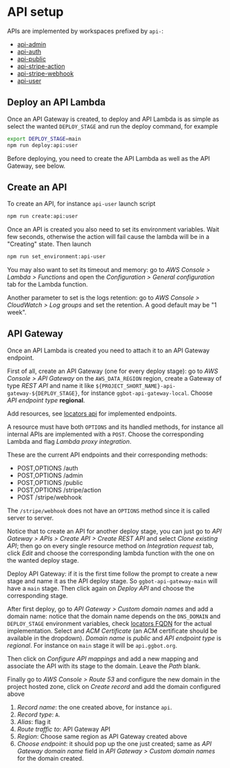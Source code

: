 # API setup

APIs are implemented by workspaces prefixed by `api-`:

- [api-admin](../../api-admin/)
- [api-auth](../../api-auth/)
- [api-public](../../api-public/)
- [api-stripe-action](../../api-stripe-action/)
- [api-stripe-webhook](../../api-stripe-webhook/)
- [api-user](../../api-user/)

## Deploy an API Lambda

Once an API Gateway is created, to deploy and API Lambda is as simple as select the wanted `DEPLOY_STAGE` and run the deploy command, for example

```sh
export DEPLOY_STAGE=main
npm run deploy:api:user
```

Before deploying, you need to create the API Lambda as well as the API Gateway, see below.

## Create an API

To create an API, for instance `api-user` launch script

```sh
npm run create:api:user
```

Once an API is created you also need to set its environment variables.
Wait few seconds, otherwise the action will fail cause the lambda will be in a "Creating" state. Then launch

```sh
npm run set_environment:api-user
```

You may also want to set its timeout and memory: go to _AWS Console > Lambda > Functions_ and open the _Configuration > General configuration_ tab for the Lambda function.

Another parameter to set is the logs retention: go to _AWS Console > CloudWatch > Log groups_ and set the retention. A good default may be "1 week".

## API Gateway

Once an API Lambda is created you need to attach it to an API Gateway endpoint.

First of all, create an API Gateway (one for every deploy stage): go to _AWS Console > API Gateway_ on the `AWS_DATA_REGION` region, create a Gateway of type _REST API_ and name it like `${PROJECT_SHORT_NAME}-api-gateway-${DEPLOY_STAGE}`, for instance `ggbot-api-gateway-local`. Choose _API endpoint type_ **regional**.

Add resources, see [locators api](../../locators/src/api.ts) for implemented endpoints.

A resource must have both `OPTIONS` and its handled methods, for instance all internal APIs are implemented with a `POST`. Choose the corresponding Lambda and flag _Lambda proxy integration_.

These are the current API endpoints and their corresponding methods:

 - POST,OPTIONS /auth
 - POST,OPTIONS /admin
 - POST,OPTIONS /public
 - POST,OPTIONS /stripe/action
 - POST /stripe/webhook

The `/stripe/webhook` does not have an `OPTIONS` method since it is called server to server.

Notice that to create an API for another deploy stage, you can just go to _API Gateway > APIs > Create API > Create REST API_ and select _Clone existing API_; then go on every single resource method on _Integration request_ tab, click _Edit_ and choose the corresponding lambda function with the one on the wanted deploy stage.

Deploy API Gateway: if it is the first time follow the prompt to create a new stage and name it as the API deploy stage. So `ggbot-api-gateway-main` will have a `main` stage. Then click again on _Deploy API_ and choose the corresponding stage.

After first deploy, go to _API Gateway > Custom domain names_ and add a domain name: notice that the domain name depends on the `DNS_DOMAIN` and `DEPLOY_STAGE` environment variables, check [locators FQDN](../../locators/src/FQDNs.ts) for the actual implementation. Select and _ACM Certificate_ (an ACM certificate should be available in the dropdown). _Domain name_ is _public_ and _API endpoint type_ is _regional_. For instance on `main` stage it will be `api.ggbot.org`.

Then click on _Configure API mappings_ and add a new mapping and associate the API with its stage to the domain. Leave the _Path_ blank.

Finally go to _AWS Console > Route 53_ and configure the new domain in the project hosted zone, click on _Create record_ and add the domain configured above

1. _Record name_: the one created above, for instance `api`.
2. _Record type_: `A`.
3. _Alias_: flag it
4. _Route traffic to_: API Gateway API
5. _Region_: Choose same region as API Gateway created above
6. _Choose endpoint_: it should pop up the one just created; same as _API Gateway domain name_ field in _API Gateway > Custom domain names_ for the domain created.
